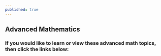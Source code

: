 ```yaml
---
published: true
---
```


## Advanced Mathematics

### If you would like to learn or view these advanced math topics, then click the links below:
